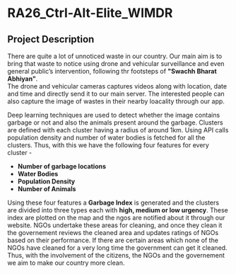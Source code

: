 # RA26_Ctrl-Alt-Elite_WIMDR

## Project Description
There are quite a lot of unnoticed waste in our country. Our main aim is to bring that waste to notice using drone and vehicular surveillance and even general public’s intervention, following thr footsteps of **"Swachh Bharat Abhiyan"**.  
The drone and vehicular cameras captures videos along with location, date and time and directly send it to our main server. The interested people can also capture the image of wastes in their nearby loacality through our app.  
 
Deep learning techniques are used to detect whether the image contains garbage or not and also the animals present around the garbage.
Clusters are defined with each cluster having a radius of around 1km. Using API calls population density and number of water bodies is fetched for all the clusters.
Thus, with this we have the following four features for every cluster -
* **Number of garbage locations**
* **Water Bodies**
* **Population Density**
* **Number of Animals**

Using these four features a **Garbage Index** is generated and the clusters are divided into three types each with **high, medium or low urgency**.
These index are plotted on the map and the ngos are notified about it through our website.
NGOs undertake these areas for cleaning, and once they clean it the governement reviews the cleaned area and updates ratings of NGOs based on their performance. If there are  certain areas which none of the NGOs have cleaned for a very long time the government can get it cleaned. 
Thus, with the involvement of the citizens, the NGOs and the governement we aim to make our country more clean.

